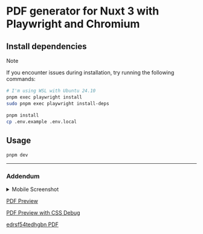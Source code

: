 # PDF generator for Nuxt 3 with Playwright and Chromium

## Install dependencies

> [!NOTE]
> If you encounter issues during installation, try running the following commands:
>
> ```bash
> # I'm using WSL with Ubuntu 24.10
> pnpm exec playwright install
> sudo pnpm exec playwright install-deps
> ```

```bash
pnpm install
cp .env.example .env.local
```

## Usage

```bash
pnpm dev
```

---

### Addendum

<details>
<summary>Mobile Screenshot</summary>

![Mobile Screenshot](<images/localhost_3000_(iPhone SE).png>)
</details>

[PDF Preview](preview/6711116b-fadd-4c8f-b7fa-e5b986fc3dcd.pdf)

[PDF Preview with CSS Debug](preview/b5f9de1e-be7e-4b6c-92cc-86aa4be1c46f.pdf)

[edrsf54tedhgbn PDF](preview/727828df-d643-4236-9f98-497fc04280fc.pdf)

<!-- check commit sign-off -->
